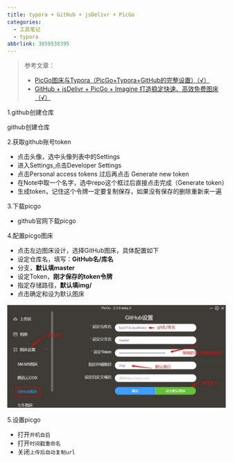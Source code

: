 ```yaml
---
title: typora + GitHub + jsDelivr + PicGo
categories:
  - 工具笔记
  - typora
abbrlink: 3859538395
---
```


> 参考文章：
>
> - [PicGo图床与Typora（PicGo+Typora+GitHub的完整设置）（√）](https://zhuanlan.zhihu.com/p/168729465)
> - [GitHub + jsDelivr + PicGo + Imagine 打造稳定快速、高效免费图床（√）](https://www.cnblogs.com/sitoi/p/11848816.html)

1.github创建仓库

github创建仓库



2.获取github账号token

- 点击头像，选中头像列表中的Settings
- 进入Settings,点击Developer Settings
- 点击Personal access tokens 过后再点击 Generate new token
- 在Note中取一个名字，选中repo这个框过后直接点击完成（Generate token）
- 生成token，记住这个令牌一定要复制保存，如果没有保存的删除重新来一遍



3.下载picgo

- github官网下载picgo



4.配置picgo图床

- 点击左边图床设计，选择GitHub图床，具体配置如下
- 设定仓库名，填写：**GitHub名/库名**
- 分支，**默认填master**
- 设定Token，**刚才保存的token令牌**
- 指定存储路径，**默认填img/**
- 点击确定和设为默认图床

![image-20221221205516662](https://raw.githubusercontent.com/alec-97/alec-s-images-cloud/master/img2/image-20221221205516662.png)



5.设置picgo

- 打开`开机自启`
- 打开`时间戳重命名`
- 关闭`上传后自动复制url`



